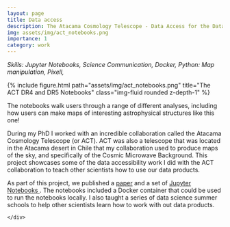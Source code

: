 ```yaml
---
layout: page
title: Data access 
description: The Atacama Cosmology Telescope - Data Access for the Data Releases 4 and 5 
img: assets/img/act_notebooks.png
importance: 1
category: work
---
```


<em> Skills: Jupyter Notebooks, Science Communication, Docker, Python: Map manipulation, Pixell, </em>

<div class="row">
    <div class="col-sm-6 mt-3 mt-md-0">
        {% include figure.html path="assets/img/act_notebooks.png" title="The ACT DR4 and DR5 Notebooks" class="img-fluid rounded z-depth-1" %}
    <p class="caption">
            The notebooks walk users through a range of different analyses, including how users can make maps of interesting astrophysical structures like this one!
    </p>
    </div>
    <div class="col-sm-6 mt-3 mt-md-0">
        <p>
            During my PhD I worked with an incredible collaboration called the Atacama Cosmology Telescope (or ACT). ACT was also a telescope that was located in the Atacama desert in Chile that my collaboration used to produce maps of the sky, and specifically of the Cosmic Microwave Background. This project showcases some of the data accessibility work I did with the ACT collaboration to teach other scientists how to use our data products. 
        </p>
        <p>
            As part of this project, we published a <a href="https://arxiv.org/abs/2103.03154">paper</a> and a set of <a href="https://github.com/ACTCollaboration/DR4_DR5_Notebooks"> Jupyter Notebooks </a>. The notebooks included a Docker container that could be used to run the notebooks locally. I also taught a series of data science summer schools to help other scientists learn how to work with out data products.
        </p>
        
    </div>
</div>


